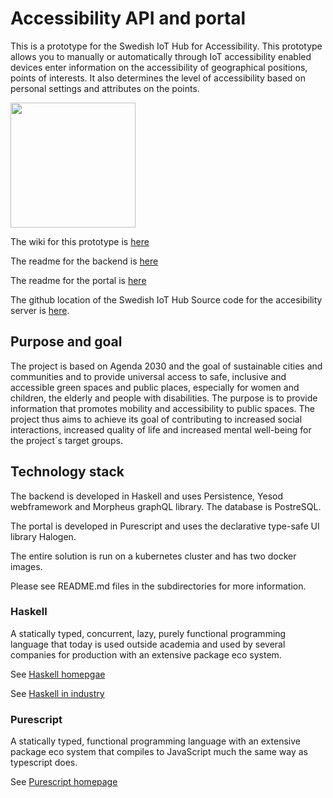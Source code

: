 # Accessibility API and portal
This is a prototype for the Swedish IoT Hub for Accessibility. This prototype allows you to manually or automatically through IoT accessibility enabled devices enter information on the accessibility of geographical positions, points of interests. It also determines the level of accessibility based on personal settings and attributes on the points.

<img src="https://github.com/dnulnets/haccessibility/blob/master/doc/webapp.png" width="200" />

The wiki for this prototype is [here](https://github.com/dnulnets/haccessibility/wiki)

The readme for the backend is [here](https://github.com/dnulnets/haccessibility/blob/master/backend/README.md)

The readme for the portal is [here](https://github.com/dnulnets/haccessibility/blob/master/portal/README.md)

The github location of the Swedish IoT Hub Source code for the accesibility server is [here](https://github.com/orgs/iot-for-tillgenglighet/dashboard).

## Purpose and goal

The project is based on Agenda 2030 and the goal of sustainable cities and communities and to provide universal access to safe, inclusive and accessible green spaces and public places, especially for women and children, the elderly and people with disabilities. The purpose is to provide information that promotes mobility and accessibility to public spaces. The project thus aims to achieve its goal of contributing to increased social interactions, increased quality of life and increased mental well-being for the project´s target groups.

## Technology stack
The backend is developed in Haskell and uses Persistence, Yesod webframework and Morpheus graphQL library. The database is PostreSQL.

The portal is developed in Purescript and uses the declarative type-safe UI library Halogen.

The entire solution is run on a kubernetes cluster and has two docker images.

Please see README.md files in the subdirectories for more information.

### Haskell
A statically typed, concurrent, lazy, purely functional programming language that today is used outside academia and used by several companies for production with an extensive package eco system.

See [Haskell homepgae](https://www.haskell.org/)

See [Haskell in industry](https://wiki.haskell.org/Haskell_in_industry)

### Purescript
A statically typed, functional programming language with an extensive package eco system that compiles to JavaScript much the same way as typescript does.

See [Purescript homepage](http://www.purescript.org/)
